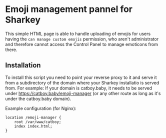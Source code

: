 # Emoji management pannel for Sharkey
This simple HTML page is able to handle uploading of emojis for users having the `can manage custom emojis` permission, who aren't administrator and therefore cannot access the Control Panel to manage emoticons from there.

## Installation
To install this script you need to point your reverse proxy to it and serve it from a subdirectory of the domain where your Sharkey installatio is served from.
For example:
If your domain is catboy.baby, it needs to be served under https://catboy.baby/emoji-manager (or any other route as long as it's under the catboy.baby domain).

Example configuration (for Nginx): 

```
location /emoji-manager {
    root /var/www/catboy;
	index index.html;
}
```